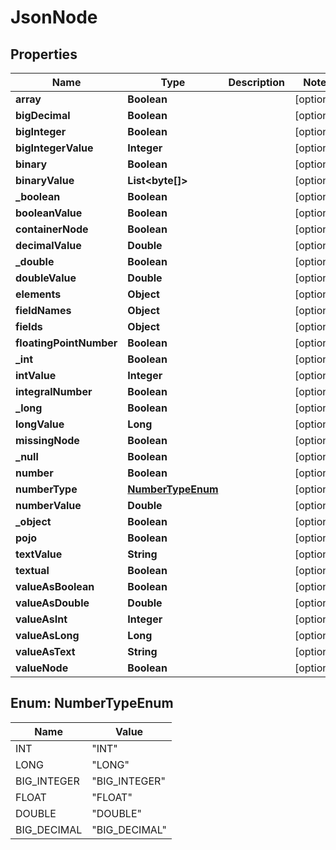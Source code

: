 

# JsonNode


## Properties

| Name | Type | Description | Notes |
|------------ | ------------- | ------------- | -------------|
|**array** | **Boolean** |  |  [optional] |
|**bigDecimal** | **Boolean** |  |  [optional] |
|**bigInteger** | **Boolean** |  |  [optional] |
|**bigIntegerValue** | **Integer** |  |  [optional] |
|**binary** | **Boolean** |  |  [optional] |
|**binaryValue** | **List&lt;byte[]&gt;** |  |  [optional] |
|**_boolean** | **Boolean** |  |  [optional] |
|**booleanValue** | **Boolean** |  |  [optional] |
|**containerNode** | **Boolean** |  |  [optional] |
|**decimalValue** | **Double** |  |  [optional] |
|**_double** | **Boolean** |  |  [optional] |
|**doubleValue** | **Double** |  |  [optional] |
|**elements** | **Object** |  |  [optional] |
|**fieldNames** | **Object** |  |  [optional] |
|**fields** | **Object** |  |  [optional] |
|**floatingPointNumber** | **Boolean** |  |  [optional] |
|**_int** | **Boolean** |  |  [optional] |
|**intValue** | **Integer** |  |  [optional] |
|**integralNumber** | **Boolean** |  |  [optional] |
|**_long** | **Boolean** |  |  [optional] |
|**longValue** | **Long** |  |  [optional] |
|**missingNode** | **Boolean** |  |  [optional] |
|**_null** | **Boolean** |  |  [optional] |
|**number** | **Boolean** |  |  [optional] |
|**numberType** | [**NumberTypeEnum**](#NumberTypeEnum) |  |  [optional] |
|**numberValue** | **Double** |  |  [optional] |
|**_object** | **Boolean** |  |  [optional] |
|**pojo** | **Boolean** |  |  [optional] |
|**textValue** | **String** |  |  [optional] |
|**textual** | **Boolean** |  |  [optional] |
|**valueAsBoolean** | **Boolean** |  |  [optional] |
|**valueAsDouble** | **Double** |  |  [optional] |
|**valueAsInt** | **Integer** |  |  [optional] |
|**valueAsLong** | **Long** |  |  [optional] |
|**valueAsText** | **String** |  |  [optional] |
|**valueNode** | **Boolean** |  |  [optional] |



## Enum: NumberTypeEnum

| Name | Value |
|---- | -----|
| INT | &quot;INT&quot; |
| LONG | &quot;LONG&quot; |
| BIG_INTEGER | &quot;BIG_INTEGER&quot; |
| FLOAT | &quot;FLOAT&quot; |
| DOUBLE | &quot;DOUBLE&quot; |
| BIG_DECIMAL | &quot;BIG_DECIMAL&quot; |



